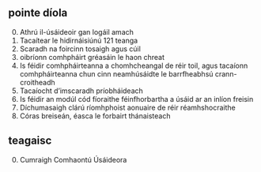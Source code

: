 ## pointe díola

0. Athrú il-úsáideoir gan logáil amach
1. Tacaítear le hidirnáisiúnú 121 teanga
2. Scaradh na foircinn tosaigh agus cúil
3. oibríonn comhpháirt gréasáin le haon chreat
4. Is féidir comhpháirteanna a chomhcheangal de réir toil, agus tacaíonn comhpháirteanna chun cinn neamhúsáidte le barrfheabhsú crann-croitheadh
5. Tacaíocht d’imscaradh príobháideach
6. Is féidir an modúl cód fíoraithe féinfhorbartha a úsáid ar an inlíon freisin
7. Díchumasaigh clárú ríomhphoist aonuaire de réir réamhshocraithe
8. Córas breiseán, éasca le forbairt thánaisteach

## teagaisc

0. Cumraigh Comhaontú Úsáideora